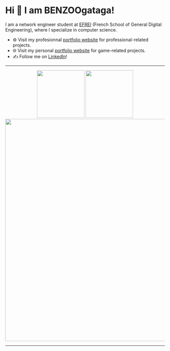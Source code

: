 
# Hi 👋 I am BENZOOgataga! 
I am a network engineer student at [EFREI](https://efrei.fr/) (French School of General Digital Engineering), where I specialize in computer science.

- ⚙️ Visit my profesionnal [portfolio website](https://benzoogataga.com/) for professional-related projects.
- 🌐 Visit my personal [portfolio website](https://benzoogataga.com/) for game-related projects.
- ✍️ Follow me on [LinkedIn](https://www.linkedin.com/in/louismorice/)!

---

<p align="center">
  <img height=150 src="https://github-readme-stats.vercel.app/api?username=BENZOOgataga&show_icons=true&theme=react&border_color=61dafb&hide_border=true">
  <img height=150 src="https://github-readme-stats.vercel.app/api/top-langs/?username=BENZOOgataga&hide=c%23,powershell,Mathematica,Ruby,Objective-C,Objective-C%2b%2b,Cuda&title_color=61dafb&text_color=ffffff&icon_color=61dafb&bg_color=20232a&langs_count=8&layout=compact&border_color=61dafb&hide_border=true&size_weight=0.5&count_weight=0.5"><br>
  <img src="https://github-readme-activity-graph.vercel.app/graph?username=BENZOOgataga&theme=react-dark&bg_color=20232a&hide_border=true" width=700>
</p>

---
